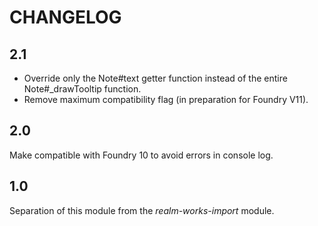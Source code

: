 # CHANGELOG

## 2.1

- Override only the Note#text getter function instead of the entire Note#_drawTooltip function.
- Remove maximum compatibility flag (in preparation for Foundry V11).

## 2.0

Make compatible with Foundry 10 to avoid errors in console log.

## 1.0

Separation of this module from the *realm-works-import* module.